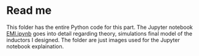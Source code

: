 # Read me

This folder  has the entire Python code for this part. The Jupyter notebook [EMI.ipynb](EMI.ipynb) goes into detail regarding theory, simulations final model of the inductors I designed. The folder are just images used for the Jupyter notebook explaination.
